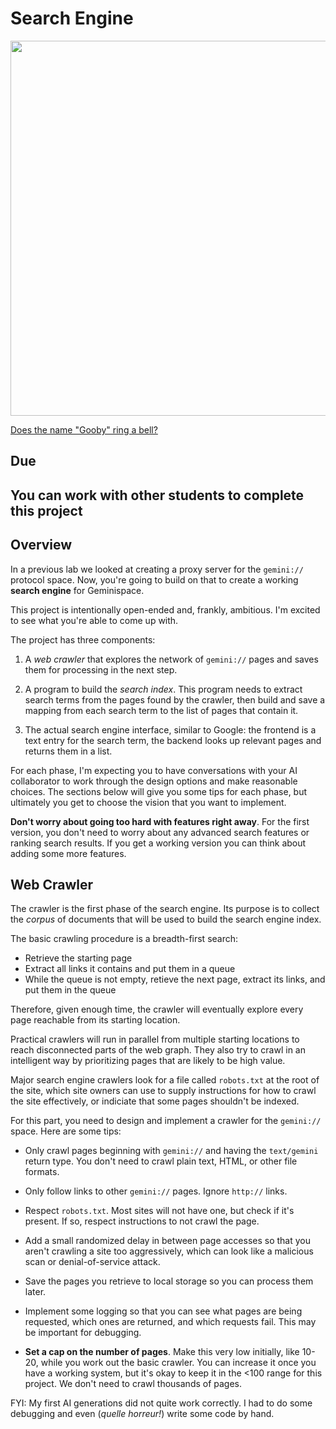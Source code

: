 # Search Engine

<img src="https://preview.redd.it/gooby-extension-for-chrome-and-opera-v0-5zpyl95ck2jd1.png?auto=webp&s=9d554952ab292f320ab3453d7438d84e6829bf0a" width="600px" />

[Does the name "Gooby" ring a bell?](https://www.youtube.com/watch?v=ZvkGDqlRCvY)

## Due

## You can work with other students to complete this project

## Overview

In a previous lab we looked at creating a proxy server for the `gemini://` protocol space. Now, you're going to build on that to create a working **search engine** for Geminispace.

This project is intentionally open-ended and, frankly, ambitious. I'm excited to see what you're able to come up with.

The project has three components:

1. A *web crawler* that explores the network of `gemini://` pages and saves them for processing in the next step.

2. A program to build the *search index*. This program needs to extract search terms from the pages found by the crawler, then build and save a mapping from each search term to the list of pages that contain it.

3. The actual search engine interface, similar to Google: the frontend is a text entry for the search term, the backend looks up relevant pages and returns them in a list.

For each phase, I'm expecting you to have conversations with your AI collaborator to work through the design options and make reasonable choices. The sections below will give you some tips for each phase, but ultimately you get to choose the vision that you want to implement.

**Don't worry about going too hard with features right away**. For the first version, you don't need to worry about any advanced search features or ranking search results. If you get a working version you can think about adding some more features.

## Web Crawler

The crawler is the first phase of the search engine. Its purpose is to collect the *corpus* of documents that will be used to build the search engine index.

The basic crawling procedure is a breadth-first search:

- Retrieve the starting page
- Extract all links it contains and put them in a queue
- While the queue is not empty, retieve the next page, extract its links, and put them in the queue

Therefore, given enough time, the crawler will eventually explore every page reachable from its starting location.

Practical crawlers will run in parallel from multiple starting locations to reach disconnected parts of the web graph. They also try to crawl in an intelligent way by prioritizing pages that are likely to be high value.

Major search engine crawlers look for a file called `robots.txt` at the root of the site, which site owners can use to supply instructions for how to crawl the site effectively, or indiciate that some pages shouldn't be indexed.

For this part, you need to design and implement a crawler for the `gemini://` space. Here are some tips:

- Only crawl pages beginning with `gemini://` and having the `text/gemini` return type. You don't need to crawl plain text, HTML, or other file formats.

- Only follow links to other `gemini://` pages. Ignore `http://` links.

- Respect `robots.txt`. Most sites will not have one, but check if it's present. If so, respect instructions to not crawl the page.

- Add a small randomized delay in between page accesses so that you aren't crawling a site too aggressively, which can look like a malicious scan or denial-of-service attack.

- Save the pages you retrieve to local storage so you can process them later.

- Implement some logging so that you can see what pages are being requested, which ones are returned, and which requests fail. This may be important for debugging.

- **Set a cap on the number of pages**. Make this very low initially, like 10-20, while you work out the basic crawler. You can increase it once you have a working system, but it's okay to keep it in the <100 range for this project. We don't need to crawl thousands of pages.

FYI: My first AI generations did not quite work correctly. I had to do some debugging and even (*quelle horreur!*) write some code by hand.

## 
